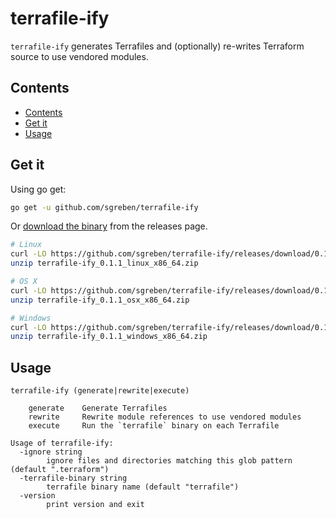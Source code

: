 # terrafile-ify

`terrafile-ify` generates Terrafiles and (optionally) re-writes Terraform source to use vendored modules.

## Contents

- [Contents](#contents)
- [Get it](#get-it)
- [Usage](#usage)

## Get it

Using go get:

```bash
go get -u github.com/sgreben/terrafile-ify
```

Or [download the binary](https://github.com/sgreben/terrafile-ify/releases/latest) from the releases page.

```bash
# Linux
curl -LO https://github.com/sgreben/terrafile-ify/releases/download/0.1.1/terrafile-ify_0.1.1_linux_x86_64.zip
unzip terrafile-ify_0.1.1_linux_x86_64.zip

# OS X
curl -LO https://github.com/sgreben/terrafile-ify/releases/download/0.1.1/terrafile-ify_0.1.1_osx_x86_64.zip
unzip terrafile-ify_0.1.1_osx_x86_64.zip

# Windows
curl -LO https://github.com/sgreben/terrafile-ify/releases/download/0.1.1/terrafile-ify_0.1.1_windows_x86_64.zip
unzip terrafile-ify_0.1.1_windows_x86_64.zip
```

## Usage

```text
terrafile-ify (generate|rewrite|execute)

    generate    Generate Terrafiles
    rewrite     Rewrite module references to use vendored modules
    execute     Run the `terrafile` binary on each Terrafile

Usage of terrafile-ify:
  -ignore string
    	ignore files and directories matching this glob pattern (default ".terraform")
  -terrafile-binary string
    	terrafile binary name (default "terrafile")
  -version
    	print version and exit
```
